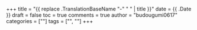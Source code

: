 +++
title = "{{ replace .TranslationBaseName "-" " " | title }}"
date = {{ .Date }}
draft = false
toc = true
comments = true
author = "budougumi0617"
categories = [""]
tags = ["", ""]
+++

<!--more-->
